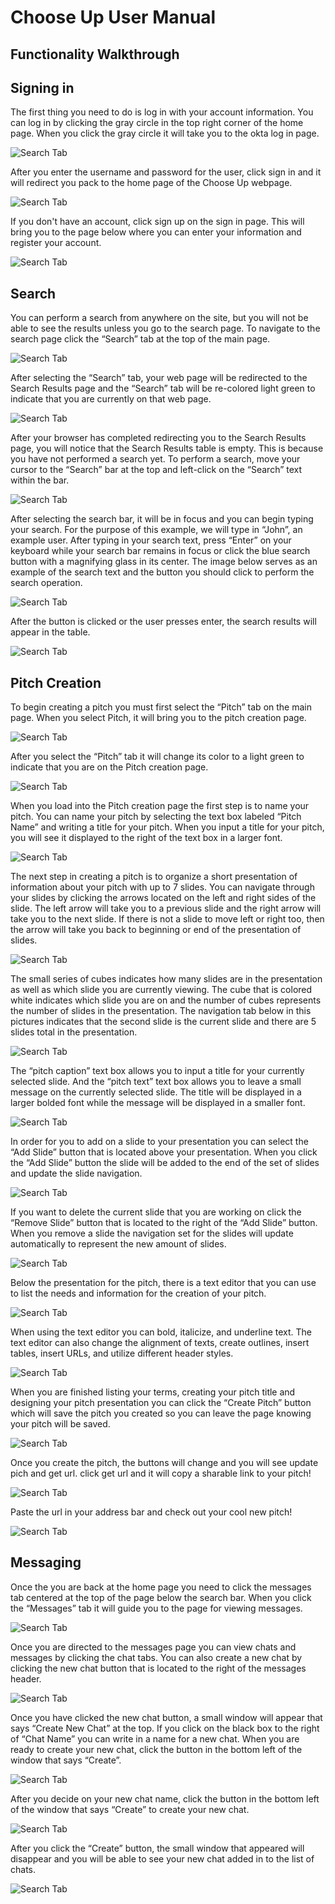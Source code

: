 # Choose Up User Manual
## Functionality Walkthrough

## Signing in
The first thing you need to do is log in with your account information. You can log in by clicking the gray circle in the top right corner of the home page.  When you click the gray circle it will take you to the okta log in page.

![Search Tab](../Auxiliary%20Files/Message%20Pictures/message1.png)

After you enter the username and password for the user, click sign in and it will redirect you pack to the home page of the Choose Up webpage.

![Search Tab](../Auxiliary%20Files/UserDocPictures/message2.png)

If you don't have an account, click sign up on the sign in page. This will bring you to the page below where you can enter your information and register your account.

![Search Tab](../Auxiliary%20Files/Message%20Pictures/SignIn1.png)

## Search
You can perform a search from anywhere on the site, but you will not be able to see the results unless you go to the search page. To navigate to the search page click the “Search” tab at the top of the main page.

![Search Tab](../Auxiliary%20Files/Search%20Pictures/Search%20Tab%20Pointer.png)

After selecting the “Search” tab, your web page will be redirected to the Search Results page and the “Search” tab will be re-colored light green to indicate that you are currently on that web page.

![Search Tab](../Auxiliary%20Files/Search%20Pictures/Search%20Results%20Page%20Before%20Searching.png)

After your browser has completed redirecting you to the Search Results page, you will notice that the Search Results table is empty. This is because you have not performed a search yet. To perform a search, move your cursor to the “Search” bar at the top and left-click on the “Search” text within the bar. 

![Search Tab](../Auxiliary%20Files/Search%20Pictures/Search%20Bar%20After%20Focus.png)

After selecting the search bar, it will be in focus and you can begin typing your search. For the purpose of this example, we will type in “John”, an example user. After typing in your search text, press “Enter” on your keyboard while your search bar remains in focus or click the blue search button with a magnifying glass in its center. The image below serves as an example of the search text and the button you should click to perform the search operation.

![Search Tab](../Auxiliary%20Files/Search%20Pictures/Search%20Text%20John.png)

After the button is clicked or the user presses enter, the search results will appear in the table.

![Search Tab](../Auxiliary%20Files/Search%20Pictures/Results%20of%20Searching%20John.png)

## Pitch Creation
To begin creating a pitch you must first select the “Pitch” tab on the main page. When you select Pitch, it will bring you to the pitch creation page.

![Search Tab](../Auxiliary%20Files/Pitch%20Pictures/1userdoc.png)

After you select the “Pitch” tab it will change its color to a light green to indicate that you are on the Pitch creation page. 

![Search Tab](../Auxiliary%20Files/Pitch%20Pictures/2userdoc.png)

When you load into the Pitch creation page the first step is to name your pitch. You can name your pitch by selecting the text box labeled “Pitch Name” and writing a title for your pitch. When you input a title for your pitch, you will see it displayed to the right of the text box in a larger font.

![Search Tab](../Auxiliary%20Files/Pitch%20Pictures/3userdoc.png)

The next step in creating a pitch is to organize a short presentation of information about your pitch with up to 7 slides. You can navigate through your slides by clicking the arrows located on the left and right sides of the slide. The left arrow will take you to a previous slide  and the right arrow will take you to the next slide. If there is not a slide to move left or right too, then the arrow will take you back to beginning or end of the presentation of slides.   

![Search Tab](../Auxiliary%20Files/Pitch%20Pictures/4userdoc.png)

The small series of cubes indicates how many slides are in the presentation as well as which slide you are currently viewing. The cube that is colored white indicates which slide you are on and the number of cubes represents the number of slides in the presentation. The navigation tab below in this pictures indicates that the second slide is the current slide and there are 5 slides total in the presentation.

![Search Tab](../Auxiliary%20Files/Pitch%20Pictures/5userdoc.png)

The “pitch caption” text box allows you to input a title for your currently selected slide. And the “pitch text” text box allows you to leave a small message on the currently selected slide. The title will be displayed in a larger bolded font while the message will be displayed in a smaller font.

![Search Tab](../Auxiliary%20Files/Pitch%20Pictures/6userdoc.png)

In order for you to add on a slide to your presentation you can select the “Add Slide” button that is located above your presentation. When you click the “Add Slide” button the slide will be added to the end of the set of slides and update the slide navigation.

![Search Tab](../Auxiliary%20Files/Pitch%20Pictures/7userdoc.png)

If you want to delete the current slide that you are working on click the “Remove Slide” button that is located to the right of the “Add Slide” button. When you remove a slide the navigation set for the slides will update automatically to represent the new amount of slides. 

![Search Tab](../Auxiliary%20Files/Pitch%20Pictures/8userdoc.png)

Below the presentation for the pitch, there is a text editor that you can use to list the needs and information for the creation of your pitch. 

![Search Tab](../Auxiliary%20Files/Pitch%20Pictures/9userdoc.png)

When using the text editor you can bold, italicize, and underline text. The text editor can also change the alignment of texts, create outlines, insert tables,  insert URLs, and utilize different header styles.

![Search Tab](../Auxiliary%20Files/Pitch%20Pictures/10userdoc.png)

When you are finished listing your terms, creating your pitch title and designing your pitch presentation you can click the “Create Pitch” button which will save the pitch you created so you can leave the page knowing your pitch will be saved.

![Search Tab](../Auxiliary%20Files/UserDocPictures/Pitch3.png)

Once you create the pitch, the buttons will change and you will see update pich and get url. click get url and it will copy a sharable link to your pitch! 

![Search Tab](../Auxiliary%20Files/UserDocPictures/Pitch4.png)

Paste the url in your address bar and check out your cool new pitch!

![Search Tab](../Auxiliary%20Files/UserDocPictures/Pitch5.png)

## Messaging

Once the you are back at the home page you need to click the messages tab centered at the top of the page below the search bar. When you click the “Messages” tab it will guide you to the page for viewing messages. 

![Search Tab](../Auxiliary%20Files/Message%20Pictures/message3.png)

Once you are directed to the messages page you can view chats and messages by clicking the chat tabs. You can also create a new chat by clicking the new chat button that is located to the right of the messages header.

![Search Tab](../Auxiliary%20Files/Message%20Pictures/message4.png)

Once you have clicked the new chat button, a small window will appear that says “Create New Chat” at the top. If you click on the black box to the right of “Chat Name” you can write in a name for a new chat. When you are ready to create your new chat, click the button in the bottom left of the window that says “Create”.

![Search Tab](../Auxiliary%20Files/Message%20Pictures/message5.png)

After you decide on your new chat name, click the button in the bottom left of the window that says “Create” to create your new chat.

![Search Tab](../Auxiliary%20Files/Message%20Pictures/message6.png)

After you click the “Create” button, the small window that appeared will disappear and you will be able to see your new chat added in to the list of chats. 

![Search Tab](../Auxiliary%20Files/Message%20Pictures/message7.png)




